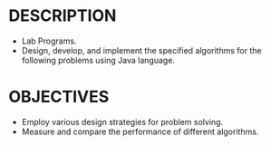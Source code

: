 # DESCRIPTION
* Lab Programs.
* Design, develop, and implement the specified algorithms for the following problems using Java language.

# OBJECTIVES
* Employ various design strategies for problem solving.
* Measure and compare the performance of different algorithms.
